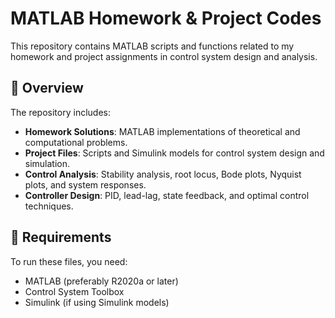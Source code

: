 # MATLAB Homework & Project Codes

This repository contains MATLAB scripts and functions related to my homework and project assignments in control system design and analysis.

## 📌 Overview

The repository includes:

- **Homework Solutions**: MATLAB implementations of theoretical and computational problems.
- **Project Files**: Scripts and Simulink models for control system design and simulation.
- **Control Analysis**: Stability analysis, root locus, Bode plots, Nyquist plots, and system responses.
- **Controller Design**: PID, lead-lag, state feedback, and optimal control techniques.

## 🔧 Requirements

To run these files, you need:

- MATLAB (preferably R2020a or later)
- Control System Toolbox
- Simulink (if using Simulink models)





